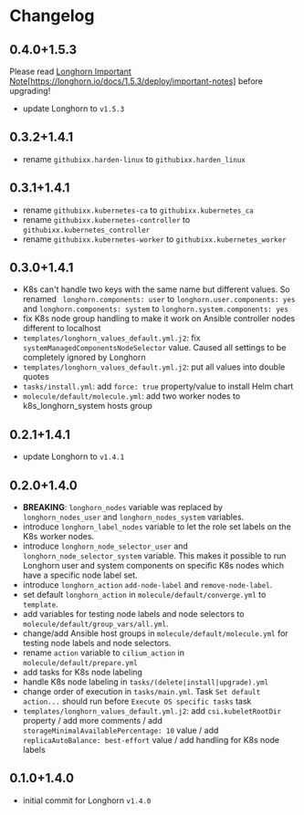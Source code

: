 <!--
Copyright (C) 2023 Robert Wimmer
SPDX-License-Identifier: GPL-3.0-or-later
-->

# Changelog

## 0.4.0+1.5.3

Please read [Longhorn Important Note](https://longhorn.io/docs/1.5.3/deploy/important-notes)[https://longhorn.io/docs/1.5.3/deploy/important-notes] before upgrading!

- update Longhorn to `v1.5.3`

## 0.3.2+1.4.1

- rename `githubixx.harden-linux` to `githubixx.harden_linux`

## 0.3.1+1.4.1

- rename `githubixx.kubernetes-ca` to `githubixx.kubernetes_ca`
- rename `githubixx.kubernetes-controller` to `githubixx.kubernetes_controller`
- rename `githubixx.kubernetes-worker` to `githubixx.kubernetes_worker`

## 0.3.0+1.4.1

- K8s can't handle two keys with the same name but different values. So renamed ` longhorn.components: user` to `longhorn.user.components: yes` and `longhorn.components: system` to `longhorn.system.components: yes`
- fix K8s node group handling to make it work on Ansible controller nodes different to localhost
- `templates/longhorn_values_default.yml.j2`: fix `systemManagedComponentsNodeSelector` value. Caused all settings to be completely ignored by Longhorn
- `templates/longhorn_values_default.yml.j2`: put all values into double quotes
- `tasks/install.yml`: add `force: true` property/value to install Helm chart
- `molecule/default/molecule.yml`: add two worker nodes to k8s_longhorn_system hosts group

## 0.2.1+1.4.1

- update Longhorn to `v1.4.1`

## 0.2.0+1.4.0

- **BREAKING**: `longhorn_nodes` variable was replaced by `longhorn_nodes_user` and `longhorn_nodes_system` variables.
- introduce `longhorn_label_nodes` variable to let the role set labels on the K8s worker nodes.
- introduce `longhorn_node_selector_user` and `longhorn_node_selector_system` variable. This makes it possible to run Longhorn user and system components on specific K8s nodes which have a specific node label set.
- introduce `longhorn_action` `add-node-label` and `remove-node-label`.
- set default `longhorn_action` in `molecule/default/converge.yml` to `template`.
- add variables for testing node labels and node selectors to `molecule/default/group_vars/all.yml`.
- change/add Ansible host groups in `molecule/default/molecule.yml` for testing node labels and node selectors.
- rename `action` variable to `cilium_action` in `molecule/default/prepare.yml`
- add tasks for K8s node labeling
- handle K8s node labeling in `tasks/(delete|install|upgrade).yml`
- change order of execution in `tasks/main.yml`. Task `Set default action...` should run before `Execute OS specific tasks` task
- `templates/longhorn_values_default.yml.j2`: add `csi.kubeletRootDir` property / add more comments / add `storageMinimalAvailablePercentage: 10` value / add `replicaAutoBalance: best-effort` value / add handling for K8s node labels

## 0.1.0+1.4.0

- initial commit for Longhorn `v1.4.0`
